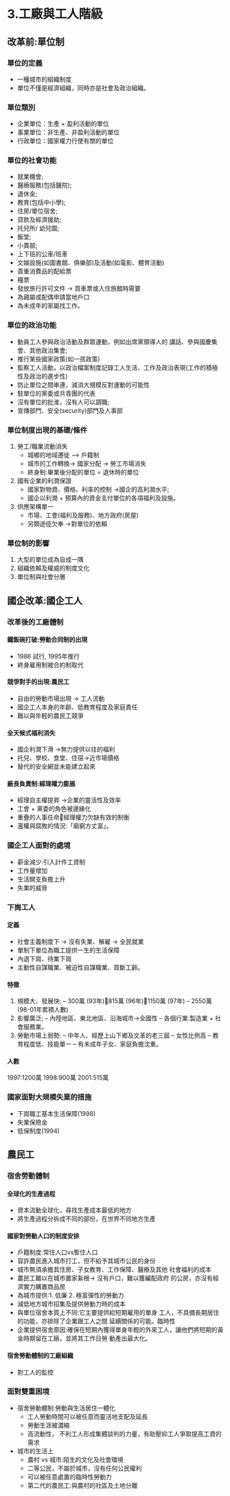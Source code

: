 # 3.工廠與工人階級
## 改革前:單位制
### 單位的定義
* 一種城市的組織制度
* 單位不僅是經濟組織，同時亦是社會及政治組織。
### 單位類別
* 企業單位：生產 + 盈利活動的單位
* 事業單位：非生產、非盈利活動的單位
* 行政單位：國家權力行使有關的單位
### 單位的社會功能
* 就業機會;
* 醫療服務(包括醫院);
* 退休金;
* 教育(包括中小學);
* 住房/單位宿舍;
* 貸款及經濟援助;
* 托兒所/ 幼兒園;
* 飯堂;
* 小賣部;
* 上下班的公車/班車
* 文娛設施(如圖書館、俱樂部)及活動(如電影、體育活動)
* 貴重消費品的配給票
* 糧票
* 發放旅行許可文件 -> 買車票或入住旅館時需要
* 為親屬或配偶申請當地戶口
* 為未成年的家屬找工作。
### 單位的政治功能
* 動員工人參與政治活動及群眾運動，例如出席黨領導人的 講話、參與國慶集會、其他政治集會;
* 推行某些國家政策(如一孩政策)
* 監察工人活動，以政治檔案制度記錄工人生活、工作及政治表現(工作的積極性及政治的進步性)
* 防止單位之間串連，減消大規模反對運動的可能性
* 駐單位的黨委或共青團的代表
* 沒有單位的批淮，沒有人可以調職;
* 宣傳部門、安全(security)部門及人事部
### 單位制度出現的基礎/條件
1. 勞工/職業流動消失
   * 城鄉的地域遷徙 —> 戶籍制
   * 城市的工作轉換-> 國家分配 -> 勞工市場消失
   * 終身制:畢業後分配的單位 = 退休時的單位
2. 國有企業的利潤保證
   * 國家對物資、價格、利率的控制 ->國企的高利潤水平;
   * 國企以利潤 + 預算內的資金支付單位的各項福利及設施。
3. 供應架構單一
   * 市場、工會(福利及服務)、地方政府(房屋)
   * 另類途徑欠奉 ->對單位的依賴
### 單位制的影響
1. 大型的單位成為自成一隅
2. 組織依賴及權威的制度文化
3. 單位制與社會分層
## 國企改革:國企工人
### 改革後的工廠體制
#### 鐵飯碗打破:勞動合同制的出現
* 1986 試行, 1995年推行
* 終身雇用制被合約制取代
#### 競爭對手的出現:農民工
* 自由的勞動市場出現 -> 工人流動
* 國企工人本身的年齡、低教育程度及家庭責任
* 難以與年輕的農民工競爭
#### 全天候式福利消失
* 國企利潤下滑 ->無力提供以往的福利
* 托兒、學校、食堂、住宿->近市場價格
* 替代的安全網並未能建立起來
#### 廠長負責制:經理權力膨脹
* 經理自主權提昇 ->企業的靈活性及效率
* 工會 + 黨委的角色被邊緣化
* 重疊的人事任命經理權力欠缺有效的制衡
* 濫權與腐敗的情況:「廟窮方丈富」。
### 國企工人面對的處境
* 薪金減少:引入計件工資制
* 工作量增加
* 生活開支負擔上升
* 失業的威脅
### 下崗工人
#### 定義
* 社會主義制度下 -> 沒有失業、解雇 -> 全民就業
* 單制下單位為職工提供一生的生活保障
* 內退下崗、待業下崗
* 主動性自謀職業、被迫性自謀職業、買斷工齡。
#### 特徵
1. 規模大、發展快:
    – 300萬 (93年)815萬 (96年)1150萬 (97年)
    – 2550萬 (98-01年累積人數)
2. 影響廣泛;
    – 內陸地區、東北地區、沿海城市->全國性
    – 各個行業:製造業 + 社會服務業。
3. 勞動市場上弱勢:
    – 中年人、經歷上山下鄉及文革的老三屆
    – 女性比例高
    – 教育程度低、技能單一
    – 有未成年子女、家庭負擔沈重。
#### 人數
1997:1200萬
1998:900萬
2001:515萬
### 國家面對大規模失業的措施
* 下崗職工基本生活保障(1998)
* 失業保險金
* 低保制度(1994)
## 農民工
### 宿舍勞動體制
#### 全球化的生產過程
* 資本流動全球化，尋找生產成本最低的地方
* 將生產過程分拆成不同的部份，在世界不同地方生產
#### 國家對勞動人口的制度安排
* 戶籍制度:常住人口vs暫住人口
* 容許農民進入城市打工，但不給予其城市公民的身份
* 城市無須承擔其住房、子女教育、工作保障、醫療及其他 社會福利的成本
* 農民工難以在城市置家紥根-> 沒有戶口，難以獲編配政府 的公房，亦沒有經濟實力購置商品房
* 為城市提供:1. 低廉 2. 極富彈性的勞動力
* 減低地方城市招集及提供勞動力時的成本
* 與單位宿舍本質上不同:它主要提供給短期雇用的單身 工人，不具備長期居住的功能，亦排除了企業跟工人之間 延續關係的可能。臨時性
* 企業提供宿舍原因:確保在短期內獲得單身年輕的外來工人，讓他們將短期的黃金時期留在工廠，並將其工作日勞 動產出最大化。
#### 宿舍勞動體制的工廠組織
* 對工人的監控
### 面對雙重困境
* 宿舍勞動體制:勞動與生活居住一體化
  * 工人勞動時間可以被任意而靈活地支配及延長
  * 勞動生涯被濃縮
  * 高流動性， 不利工人形成集體談判的力量，有助壓抑工人爭取提高工資的需求
* 城市的生活上
  * 農村 vs 城市:陌生的文化及社會環境
  * 二等公民，不屬於城市，沒有任何公民權利
  * 可以被任意處置的臨時性勞動力
  * 第二代的農民工:與農村的社區及土地分離

